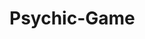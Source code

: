 # Psychic-Game
<!-- /* RULES FOR THE GAME: -->
<!-- The computer selects a random letter.
//1. The user selects their letter.
//2. Make sure user selection is a letter
//3. Capture the computer's choice and the user's guess
//4. Look at the choice and guess
//5. Determine how many wins, and losses 
//6. Count the guesses made by the user
//7. Save all of the users guesses 
//8. When the user wins, reset the  game. 
//9. When user runs out of guesses, reset game.
//10. Show the game stats to the player. 